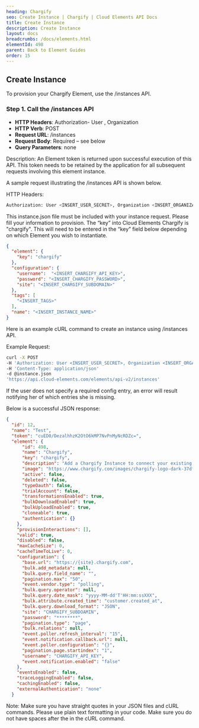 ```yaml
---
heading: Chargify
seo: Create Instance | Chargify | Cloud Elements API Docs
title: Create Instance
description: Create Instance
layout: docs
breadcrumbs: /docs/elements.html
elementId: 498
parent: Back to Element Guides
order: 15
---
```


## Create Instance

To provision your Chargify Element, use the /instances API.

### Step 1. Call the /instances API

* __HTTP Headers__: Authorization- User <user secret>, Organization <organization secret>
* __HTTP Verb__: POST
* __Request URL__: /instances
* __Request Body__: Required – see below
* __Query Parameters__: none

Description: An Element token is returned upon successful execution of this API. This token needs to be retained by the application for all subsequent requests involving this element instance.

A sample request illustrating the /instances API is shown below.

HTTP Headers:

```bash
Authorization: User <INSERT_USER_SECRET>, Organization <INSERT_ORGANIZATION_SECRET>

```
This instance.json file must be included with your instance request.  Please fill your information to provision.  The “key” into Cloud Elements Chargify is "chargify".  This will need to be entered in the “key” field below depending on which Element you wish to instantiate.

```json
{
  "element": {
    "key": "chargify"
  },
  "configuration": {
    "username":  "<INSERT_CHARGIFY_API_KEY>",
    "password": "<INSERT_CHARGIFY_PASSWORD>",
    "site": "<INSERT_CHARGIFY_SUBDOMAIN>"
  },
  "tags": [
    "<INSERT_TAGS>"
  ],
  "name": "<INSERT_INSTANCE_NAME>"
}
```

Here is an example cURL command to create an instance using /instances API.

Example Request:

```bash
curl -X POST
-H 'Authorization: User <INSERT_USER_SECRET>, Organization <INSERT_ORGANIZATION_SECRET>'
-H 'Content-Type: application/json'
-d @instance.json
'https://api.cloud-elements.com/elements/api-v2/instances'
```

If the user does not specify a required config entry, an error will result notifying her of which entries she is missing.

Below is a successful JSON response:

```json
{
  "id": 12,
  "name": "Test",
  "token": "cuED0/DezalhhzK2OtO6kMP7NvPnMyNcRDZc=",
  "element": {
      "id": 498,
      "name": "Chargify",
      "key": "chargify",
      "description": "Add a Chargify Instance to connect your existing Chargify Enterprise account to the Payments Hub, allowing you to manage your customers, products, etc. across multiple Payments Elements. You will need your Chargify Enterprise account information to add an instance.",
      "image": "https://www.chargify.com/images/chargify-logo-dark-37df595c.png",
      "active": false,
      "deleted": false,
      "typeOauth": false,
      "trialAccount": false,
      "transformationsEnabled": true,
      "bulkDownloadEnabled": true,
      "bulkUploadEnabled": true,
      "cloneable": true,
      "authentication": {}
    },
    "provisionInteractions": [],
    "valid": true,
    "disabled": false,
    "maxCacheSize": 0,
    "cacheTimeToLive": 0,
    "configuration": {
      "base.url": "https://{site}.chargify.com",
      "bulk.add_metadata": null,
      "bulk.query.field_name": "",
      "pagination.max": "50",
      "event.vendor.type": "polling",
      "bulk.query.operator": null,
      "bulk.query.date_mask": "yyyy-MM-dd'T'HH:mm:ssXXX",
      "bulk.attribute.created_time": "customer.created_at",
      "bulk.query.download_format": "JSON",
      "site": "CHARGIFY_SUBDOAMIN",
      "password": "********",
      "pagination.type": "page",
      "bulk.relations": null,
      "event.poller.refresh_interval": "15",
      "event.notification.callback.url": null,
      "event.poller.configuration": "{}",
      "pagination.page.startindex": "1",
      "username": "CHARGIFY_API_KEY",
      "event.notification.enabled": "false"
    },
    "eventsEnabled": false,
    "traceLoggingEnabled": false,
    "cachingEnabled": false,
    "externalAuthentication": "none"
  }
```

Note:  Make sure you have straight quotes in your JSON files and cURL commands.  Please use plain text formatting in your code.  Make sure you do not have spaces after the in the cURL command.
